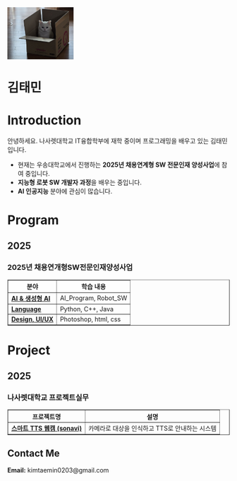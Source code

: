 <img src="https://github.com/gomtam/snow/blob/main/KakaoTalk_20250314_110758253_09.jpg" width="150">

<h1>김태민</h1>

<h1>Introduction</h1>
<p>안녕하세요. 나사렛대학교 IT융합학부에 재학 중이며 프로그래밍을 배우고 있는 김태민입니다.</p>

<ul>
    <li>현재는 우송대학교에서 진행하는 <b>2025년 채용연계형 SW 전문인재 양성사업</b>에 참여 중입니다.</li>
    <li><b>지능형 로봇 SW 개발자 과정</b>을 배우는 중입니다.</li>
    <li><b>AI 인공지능</b> 분야에 관심이 많습니다.</li>
</ul>

<h1>Program</h1>
<h2>2025</h2>
<h3>2025년 채용연개형SW전문인재양성사업</h3>

<table border="1">
    <tr>
        <th>분야</th>
        <th>학습 내용</th>
    </tr>
    <tr>
        <td><b><a href="https://github.com/gomtam/2025_SW_Program_AI">AI & 생성형 AI</a></b></td>
        <td>AI_Program, Robot_SW</td>
    </tr>
    <tr>
        <td><b><a href="https://github.com/gomtam/2025_SW_Program_Code-Language">Language</a></b></td>
        <td>Python, C++, Java</td>
    </tr>
    <tr>
        <td><b><a href="https://github.com/gomtam/2025_SW_Program_Design">Design, UI/UX</a></b></td>
        <td>Photoshop, html, css</td>
    </tr>
</table>

<h1>Project</h1>
<h2>2025</h2>
<h3>나사렛대학교 프로젝트실무</h3>
<table border="1">
    <tr>
        <th>프로젝트명</th>
        <th>설명</th>
    </tr>
    <tr>
        <td><b><a href="https://github.com/gomtam/sonavi-pj">스마트 TTS 웹캠 (sonavi)</a></b></td>
        <td>카메라로 대상을 인식하고 TTS로 안내하는 시스템</td>
    </tr>
</table>

<h2>Contact Me</h2>
<p><b>Email:</b> kimtaemin0203@gmail.com</p>

